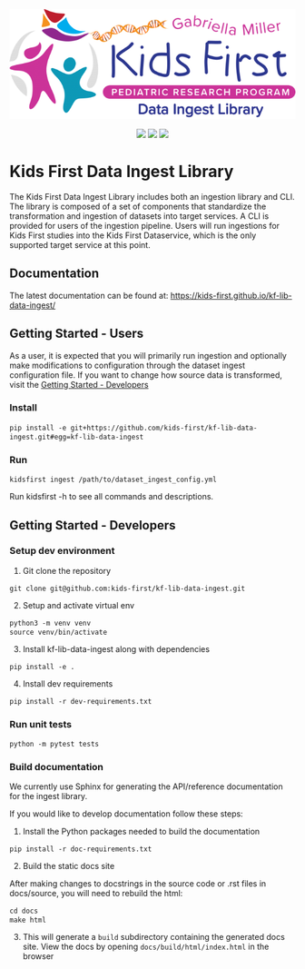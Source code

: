 <p align="center">
  <img src="docs/img/kf-data-ingest.png">
</p>
<p align="center">
  <a href="https://github.com/kids-first/kf-lib-data-ingest/blob/master/LICENSE"><img src="https://img.shields.io/github/license/kids-first/kf-lib-data-ingest.svg?style=for-the-badge"></a>
  <a href="https://circleci.com/gh/kids-first/kf-lib-data-ingest"><img src="https://img.shields.io/circleci/project/github/kids-first/kf-lib-data-ingest.svg?style=for-the-badge"></a>
  <a href="https://kids-first.github.io/kf-lib-data-ingest"><img src="https://img.shields.io/readthedocs/pip.svg?style=for-the-badge"></a>
</p>

Kids First Data Ingest Library
================================

The Kids First Data Ingest Library includes both an ingestion library and CLI. The library is composed of a set of components that standardize the transformation and ingestion of datasets into target services. A CLI is provided for users of the ingestion pipeline. Users will run ingestions for Kids First studies into the Kids First Dataservice, which is the only supported target service at this point.

## Documentation
The latest documentation can be found at:
https://kids-first.github.io/kf-lib-data-ingest/


## Getting Started - Users
As a user, it is expected that you will primarily run ingestion and optionally make modifications to configuration through the dataset ingest configuration file. If you want to change how source data is transformed, visit the [Getting Started - Developers](#getting-started-developers)

### Install
```
pip install -e git+https://github.com/kids-first/kf-lib-data-ingest.git#egg=kf-lib-data-ingest
```

### Run
```
kidsfirst ingest /path/to/dataset_ingest_config.yml
```
Run kidsfirst -h to see all commands and descriptions.

## Getting Started - Developers

### Setup dev environment
1. Git clone the repository
```
git clone git@github.com:kids-first/kf-lib-data-ingest.git
```
2. Setup and activate virtual env
```
python3 -m venv venv
source venv/bin/activate
```
3. Install kf-lib-data-ingest along with dependencies
```
pip install -e .
```
4. Install dev requirements
```
pip install -r dev-requirements.txt
```

### Run unit tests
```
python -m pytest tests
```

### Build documentation
We currently use Sphinx for generating the API/reference documentation for the ingest library.

If you would like to develop documentation follow these steps:
1. Install the Python packages needed to build the documentation

```
pip install -r doc-requirements.txt
```
2. Build the static docs site

After making changes to docstrings in the source code or .rst files in docs/source, you will need to rebuild the html:
```
cd docs
make html
```

3. This will generate a `build` subdirectory containing the generated docs site. View the docs by opening `docs/build/html/index.html` in the browser
